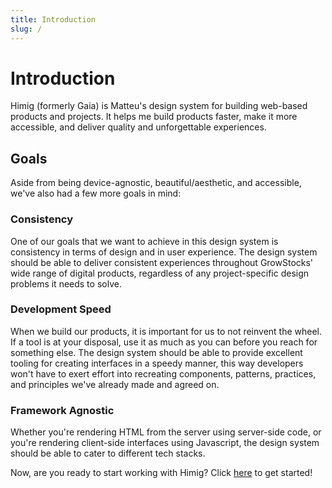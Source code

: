 ```yaml
---
title: Introduction
slug: /
---
```

# Introduction
Himig (formerly Gaia) is Matteu's design system for building web-based products and projects. It
helps me build products faster, make it more accessible, and deliver quality and unforgettable experiences.

## Goals
Aside from being device-agnostic, beautiful/aesthetic, and accessible, we've also had a few more goals in mind:

### Consistency
One of our goals that we want to achieve in this design system is consistency in terms of design and in user experience.
The design system should be able to deliver consistent
experiences throughout GrowStocks' wide range of digital products, regardless of any project-specific design problems it
needs to solve.

### Development Speed
When we build our products, it is important for us to not reinvent the wheel. If a tool is at your disposal, use it as
much as you can before you reach for something else. The design system should be able to provide excellent tooling for creating
interfaces in a speedy manner, this way developers won't have to exert effort into recreating components, patterns,
practices, and principles we've already made and agreed on.

### Framework Agnostic
Whether you're rendering HTML from the server using server-side code, or you're rendering client-side interfaces using Javascript, the design system should be able to cater to different tech stacks.

Now, are you ready to start working with Himig? Click [here](getting-started/setup.md) to get started!